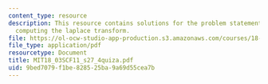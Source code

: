 ```yaml
---
content_type: resource
description: This resource contains solutions for the problem statements related to
  computing the laplace transform.
file: https://ol-ocw-studio-app-production.s3.amazonaws.com/courses/18-03sc-differential-equations-fall-2011/9bed7079f1be828525ba9a69d55cea7b_MIT18_03SCF11_s27_4quiza.pdf
file_type: application/pdf
resourcetype: Document
title: MIT18_03SCF11_s27_4quiza.pdf
uid: 9bed7079-f1be-8285-25ba-9a69d55cea7b
---
```

